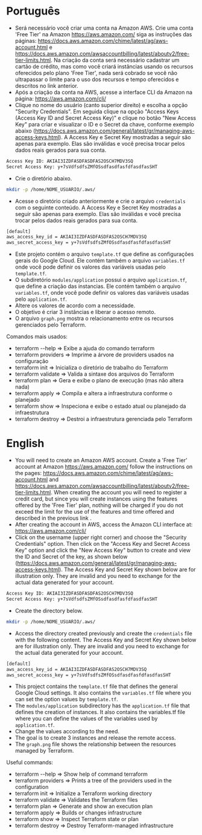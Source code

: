 # Português

* Será necessário você criar uma conta na Amazon AWS. Crie uma conta 'Free Tier' na Amazon https://aws.amazon.com/ siga as instruções das páginas: https://docs.aws.amazon.com/chime/latest/ag/aws-account.html e https://docs.aws.amazon.com/awsaccountbilling/latest/aboutv2/free-tier-limits.html. Na criação da conta será necessário cadastrar um cartão de crédito, mas como você criará instâncias usando os recursos oferecidos pelo plano 'Free Tier', nada será cobrado se você não ultrapassar o limite para o uso dos recursos e tempo oferecidos e descritos no link anterior.
* Após a criação da conta na AWS, acesse a interface CLI da Amazon na página: https://aws.amazon.com/cli/
* Clique no nome do usuário (canto superior direito) e escolha a opção "Security Credentials". Em seguida clique na opção "Access Keys (Access Key ID and Secret Access Key)" e clique no botão "New Access Key" para criar e visualizar o ID e o Secret da chave, conforme exemplo abaixo (https://docs.aws.amazon.com/general/latest/gr/managing-aws-access-keys.html). A Access Key e Secret Key mostradas a seguir são apenas para exemplo. Elas são inválidas e você precisa trocar pelos dados reais gerados para sua conta.

```bash
Access Key ID: AKIAI3IZDFASDFASDFAS2OSCH7MDV3SQ
Secret Access Key: y+7sVdfsdfsZMfOSsdfasdfasfdfasdfasSHT
```

* Crie o diretório abaixo.

```bash
mkdir -p /home/NOME_USUARIO/.aws/
```

* Acesse o diretório criado anteriormente e crie o arquivo ``credentials`` com o seguinte conteúdo. A Access Key e Secret Key mostradas a seguir são apenas para exemplo. Elas são inválidas e você precisa trocar pelos dados reais gerados para sua conta.

```bash
[default]
aws_access_key_id = AKIAI3IZDFASDFASDFAS2OSCH7MDV3SQ
aws_secret_access_key = y+7sVdfsdfsZMfOSsdfasdfasfdfasdfasSHT
```

* Este projeto contém o arquivo ``template.tf`` que define as configurações gerais do Google Cloud. Ele contém também o arquivo ``variables.tf`` onde você pode definir os valores das variáveis usadas pelo ``template.tf``.
* O subdiretório ``modules/application`` possui o arquivo ``application.tf``, que define a criação das instancias. Ele contém também o arquivo ``variables.tf``, onde você pode definir os valores das variáveis usadas pelo ``application.tf``.
* Altere os valores de acordo com a necessidade.
* O objetivo é criar 3 instâncias e liberar o acesso remoto.
* O arquivo ``graph.png`` mostra o relacionamento entre os recursos gerenciados pelo Terraform.

Comandos mais usados:

* terraform --help    => Exibe a ajuda do comando terraform<br>
* terraform providers => Imprime a árvore de providers usados na configuração<br>
* terraform init      => Inicializa o diretório de trabalho do Terraform<br>
* terraform validate  => Valida a sintaxe dos arquivos do Terraform<br>
* terraform plan      => Gera e exibe o plano de execução (mas não altera nada) <br>
* terraform apply     => Compila e altera a infraestrutura conforme o planejado<br>
* terraform show      => Inspeciona e exibe o estado atual ou planejado da infraestrutura<br>
* terraform destroy   => Destroi a infraestrutura gerenciada pelo Terraform<br>

# English

* You will need to create an Amazon AWS account. Create a 'Free Tier' account at Amazon https://aws.amazon.com/ follow the instructions on the pages: https://docs.aws.amazon.com/chime/latest/ag/aws-account.html and https://docs.aws.amazon.com/awsaccountbilling/latest/aboutv2/free-tier-limits.html. When creating the account you will need to register a credit card, but since you will create instances using the features offered by the 'Free Tier' plan, nothing will be charged if you do not exceed the limit for the use of the features and time offered and described in the previous link .
* After creating the account in AWS, access the Amazon CLI interface at: https://aws.amazon.com/cli/
* Click on the username (upper right corner) and choose the "Security Credentials" option. Then click on the "Access Key and Secret Access Key" option and click the "New Access Key" button to create and view the ID and Secret of the key, as shown below (https://docs.aws.amazon.com/general/latest/gr/managing-aws-access-keys.html). The Access Key and Secret Key shown below are for illustration only. They are invalid and you need to exchange for the actual data generated for your account.

```bash
Access Key ID: AKIAI3IZDFASDFASDFAS2OSCH7MDV3SQ
Secret Access Key: y+7sVdfsdfsZMfOSsdfasdfasfdfasdfasSHT
```

* Create the directory below.

```bash
mkdir -p /home/NOME_USUARIO/.aws/
```

* Access the directory created previously and create the ``credentials`` file with the following content. The Access Key and Secret Key shown below are for illustration only. They are invalid and you need to exchange for the actual data generated for your account.

```bash
[default]
aws_access_key_id = AKIAI3IZDFASDFASDFAS2OSCH7MDV3SQ
aws_secret_access_key = y+7sVdfsdfsZMfOSsdfasdfasfdfasdfasSHT
```
* This project contains the ``template.tf`` file that defines the general Google Cloud settings. It also contains the ``variables.tf`` file where you can set the option values by ``template.tf``.
* The ``modules/application`` subdirectory has the ``application.tf`` file that defines the creation of instances. It also contains the variables.tf file where you can define the values of the variables used by ``application.tf``.
* Change the values according to the need.
* The goal is to create 3 instances and release the remote access.
* The ``graph.png`` file shows the relationship between the resources managed by Terraform.

Useful commands:

* terraform --help    => Show help of command terraform<br>
* terraform providers => Prints a tree of the providers used in the configuration<br>
* terraform init      => Initialize a Terraform working directory<br>
* terraform validate  => Validates the Terraform files<br>
* terraform plan      => Generate and show an execution plan<br>
* terraform apply     => Builds or changes infrastructure<br>
* terraform show      => Inspect Terraform state or plan<br>
* terraform destroy   => Destroy Terraform-managed infrastructure<br>
